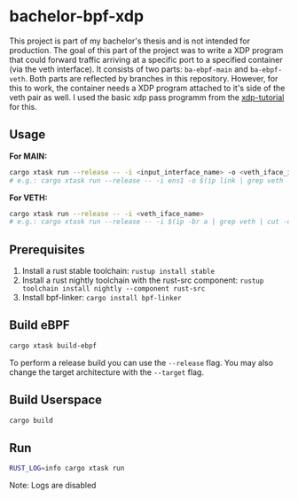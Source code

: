 # bachelor-bpf-xdp

This project is part of my bachelor's thesis and is not intended for production.
The goal of this part of the project was to write a XDP program that could
forward traffic arriving at a specific port to a specified container (via the
veth interface). It consists of two parts: `ba-ebpf-main` and `ba-ebpf-veth`.
Both parts are reflected by branches in this repository. However, for this to
work, the container needs a XDP program attached to it's side of the veth pair
as well. I used the basic xdp pass programm from the
[xdp-tutorial](https://github.com/xdp-project/xdp-tutorial/tree/master/basic01-xdp-pass)
for this.

## Usage

**For MAIN:**
```bash
cargo xtask run --release -- -i <input_interface_name> -o <veth_iface_id>
# e.g.: cargo xtask run --release -- -i ens1 -o $(ip link | grep veth | cut -d: -f1 | head -n1)
```

**For VETH:**
```bash
cargo xtask run --release -- -i <veth_iface_name>
# e.g.: cargo xtask run --release -- -i $(ip -br a | grep veth | cut -d@ -f1)
```

## Prerequisites

1. Install a rust stable toolchain: `rustup install stable`
1. Install a rust nightly toolchain with the rust-src component: `rustup toolchain install nightly --component rust-src`
1. Install bpf-linker: `cargo install bpf-linker`

## Build eBPF

```bash
cargo xtask build-ebpf
```

To perform a release build you can use the `--release` flag.
You may also change the target architecture with the `--target` flag.

## Build Userspace

```bash
cargo build
```

## Run

```bash
RUST_LOG=info cargo xtask run
```

Note: Logs are disabled
